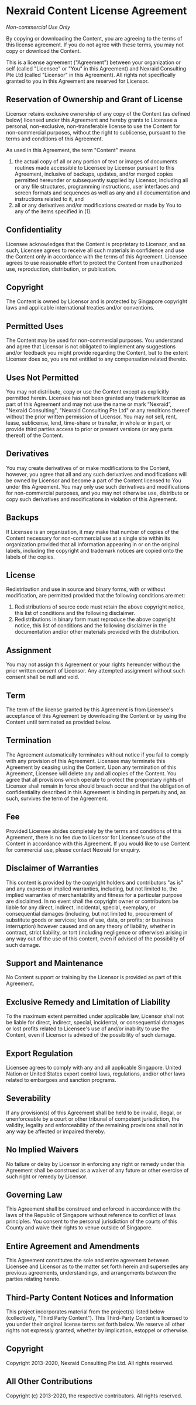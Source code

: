 # Nexraid Content License Agreement
*Non-commercial Use Only*

By copying or downloading the Content, you are agreeing to the terms of this license agreement. If you do not agree with these terms, you may not copy or download the Content.

This is a license agreement ("Agreement") between your organization or self (called "Licensee" or "You" in this Agreement) and Nexraid Consulting Pte Ltd (called "Licensor" in this Agreement). All rights not specifically granted to you in this Agreement are reserved for Licensor.

## Reservation of Ownership and Grant of License
Licensor retains exclusive ownership of any copy of the Content (as defined below) licensed under this Agreement and hereby grants to Licensee a personal, non-exclusive, non-transferable license to use the Content for non-commercial purposes, without the right to sublicense, pursuant to the terms and conditions of this Agreement.

As used in this Agreement, the term "Content" means
1. the actual copy of all or any portion of text or images of documents routines made accessible to Licensee by Licensor pursuant to this Agreement, inclusive of backups, updates, and/or merged copies permitted hereunder or subsequently supplied by Licensor, including all or any file structures, programming instructions, user interfaces and screen formats and sequences as well as any and all documentation and instructions related to it, and
2. all or any derivatives and/or modifications created or made by You to any of the items specified in (1).

## Confidentiality
Licensee acknowledges that the Content is proprietary to Licensor, and as such, Licensee agrees to receive all such materials in confidence and use the Content only in accordance with the terms of this Agreement. Licensee agrees to use reasonable effort to protect the Content from unauthorized use, reproduction, distribution, or publication.

## Copyright
The Content is owned by Licensor and is protected by Singapore copyright laws and applicable international treaties and/or conventions.

## Permitted Uses
The Content may be used for non-commercial purposes. You understand and agree that Licensor is not obligated to implement any suggestions and/or feedback you might provide regarding the Content, but to the extent Licensor does so, you are not entitled to any compensation related thereto.

## Uses Not Permitted
You may not distribute, copy or use the Content except as explicitly permitted herein. Licensee has not been granted any trademark license as part of this Agreement and may not use the name or mark “Nexraid”, "Nexraid Consulting", "Nexraid Consulting Pte Ltd" or any renditions thereof without the prior written permission of Licensor. You may not sell, rent, lease, sublicense, lend, time-share or transfer, in whole or in part, or provide third parties access to prior or present versions (or any parts thereof) of the Content.

## Derivatives
You may create derivatives of or make modifications to the Content, however, you agree that all and any such derivatives and modifications will be owned by Licensor and become a part of the Content licensed to You under this Agreement. You may only use such derivatives and modifications for non-commercial purposes, and you may not otherwise use, distribute or copy such derivatives and modifications in violation of this Agreement.

## Backups
If Licensee is an organization, it may make that number of copies of the Content necessary for non-commercial use at a single site within its organization provided that all information appearing in or on the original labels, including the copyright and trademark notices are copied onto the labels of the copies.

## License
Redistribution and use in source and binary forms, with or without modification, are permitted provided that the following conditions are met:
1. Redistributions of source code must retain the above copyright notice, this list of conditions and the following disclaimer.
2. Redistributions in binary form must reproduce the above copyright notice, this list of conditions and the following disclaimer in the documentation and/or other materials provided with the distribution.

## Assignment
You may not assign this Agreement or your rights hereunder without the prior written consent of Licensor. Any attempted assignment without such consent shall be null and void.

## Term
The term of the license granted by this Agreement is from Licensee's acceptance of this Agreement by downloading the Content or by using the Content until terminated as provided below.

## Termination
The Agreement automatically terminates without notice if you fail to comply with any provision of this Agreement. Licensee may terminate this Agreement by ceasing using the Content. Upon any termination of this Agreement, Licensee will delete any and all copies of the Content. You agree that all provisions which operate to protect the proprietary rights of Licensor shall remain in force should breach occur and that the obligation of confidentiality described in this Agreement is binding in perpetuity and, as such, survives the term of the Agreement.

## Fee
Provided Licensee abides completely by the terms and conditions of this Agreement, there is no fee due to Licensor for Licensee's use of the Content in accordance with this Agreement. If you would like to use Content for commercial use, please contact Nexraid for enquiry.

## Disclaimer of Warranties
This content is provided by the copyright holders and contributors "as is" and any express or implied warranties, including, but not limited to, the implied warranties of merchantability and fitness for a particular purpose are disclaimed. In no event shall the copyright owner or contributors be liable for any direct, indirect, incidental, special, exemplary, or consequential damages (including, but not limited to, procurement of substitute goods or services; loss of use, data, or profits; or business interruption) however caused and on any theory of liability, whether in contract, strict liability, or tort (including negligence or otherwise) arising in any way out of the use of this content, even if advised of the possibility of such damage.

## Support and Maintenance
No Content support or training by the Licensor is provided as part of this Agreement. 

## Exclusive Remedy and Limitation of Liability
To the maximum extent permitted under applicable law, Licensor shall not be liable for direct, indirect, special, incidental, or consequential damages or lost profits related to Licensee's use of and/or inability to use the Content, even if Licensor is advised of the possibility of such damage.

## Export Regulation
Licensee agrees to comply with any and all applicable Singapore. United Nation or United States export control laws, regulations, and/or other laws related to embargoes and sanction programs.

## Severability
If any provision(s) of this Agreement shall be held to be invalid, illegal, or unenforceable by a court or other tribunal of competent jurisdiction, the validity, legality and enforceability of the remaining provisions shall not in any way be affected or impaired thereby.

## No Implied Waivers
No failure or delay by Licensor in enforcing any right or remedy under this Agreement shall be construed as a waiver of any future or other exercise of such right or remedy by Licensor.

## Governing Law
This Agreement shall be construed and enforced in accordance with the laws of the Republic of Singapore without reference to conflict of laws principles. You consent to the personal jurisdiction of the courts of this County and waive their rights to venue outside of Singapore.

## Entire Agreement and Amendments
This Agreement constitutes the sole and entire agreement between Licensee and Licensor as to the matter set forth herein and supersedes any previous agreements, understandings, and arrangements between the parties relating hereto.

## Third-Party Content Notices and Information
This project incorporates material from the project(s) listed below (collectively, "Third Party Content"). This Third-Party Content is licensed to you under their original license terms set forth below. We reserve all other rights not expressly granted, whether by implication, estoppel or otherwise.
 
## Copyright
Copyright 2013-2020, Nexraid Consulting Pte Ltd. All rights reserved.

## All Other Contributions
Copyright (c) 2013-2020, the respective contributors. All rights reserved.
